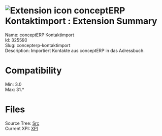 # ![Extension icon](https://addons.thunderbird.net/user-media/addon_icons/325/325590-64.png?modified=1330082479) conceptERP Kontaktimport : Extension Summary

Name: conceptERP Kontaktimport  
Id: 325590  
Slug: concepterp-kontaktimport  
Description: Importiert Kontakte aus conceptERP in das Adressbuch.
  

# Compatibility
Min: 3.0  
Max: 31.*  

# Files

Source Tree: [Src](C:/Dev/Thunderbird/ThunderKdB/xall/xOther/325590-concepterp-kontaktimport/src)  
Current XPI: [XPI](C:/Dev/Thunderbird/ThunderKdB/xall/xOther/325590-concepterp-kontaktimport/xpi)  



